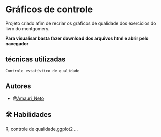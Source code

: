 
# Gráficos de controle

Projeto criado afim de recriar os gráficos de qualidade dos exercicios do livro do montgomery.

 **Para visualisar basta fazer download dos arquivos html e abrir pelo navegador**



## técnicas utilizadas

`Controle estatístico de qualidade` 




## Autores

- [@Amauri_Neto](https://github.com/Amauri-Neto)


## 🛠 Habilidades
R, controle de qualidade,ggplot2 ...
